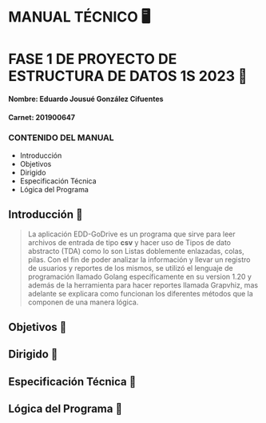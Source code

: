 # MANUAL TÉCNICO 🖥️
# FASE 1 DE PROYECTO DE ESTRUCTURA DE DATOS 1S 2023 📁

####  Nombre: Eduardo Jousué González Cifuentes
#### Carnet: 201900647

### CONTENIDO DEL MANUAL

- Introducción 
- Objetivos
- Dirigido
- Especificación Técnica
- Lógica del Programa


## Introducción 📝

>La aplicación EDD-GoDrive es un programa que sirve para leer archivos de entrada de tipo **csv** y hacer uso de  Tipos de dato abstracto (TDA) como lo son Listas doblemente enlazadas, colas, pilas. Con el fin de poder analizar la información y llevar un registro de usuarios y reportes de los mismos, se utilizó el lenguaje de programación llamado Golang específicamente en su version 1.20 y además de la herramienta para hacer reportes llamada Grapvhiz, mas adelante se explicara como funcionan los diferentes métodos que la componen de una manera lógica.


## Objetivos 📝

## Dirigido 📍

## Especificación Técnica 💾

## Lógica del Programa 💽

